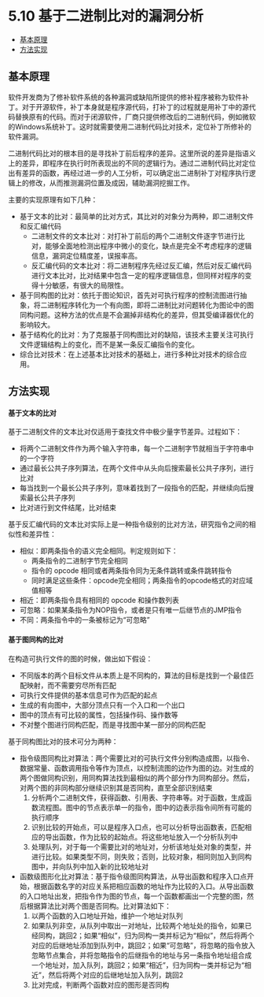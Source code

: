 # 5.10 基于二进制比对的漏洞分析

- [基本原理](#基本原理)
- [方法实现](#方法实现)


## 基本原理
软件开发商为了修补软件系统的各种漏洞或缺陷所提供的修补程序被称为软件补丁。对于开源软件，补丁本身就是程序源代码，打补丁的过程就是用补丁中的源代码替换原有的代码。而对于闭源软件，厂商只提供修改后的二进制代码，例如微软的Windows系统补丁。这时就需要使用二进制代码比对技术，定位补丁所修补的软件漏洞。

二进制代码比对的根本目的是寻找补丁前后程序的差异。这里所说的差异是指语义上的差异，即程序在执行时所表现出的不同的逻辑行为。通过二进制代码比对定位出有差异的函数，再经过进一步的人工分析，可以确定出二进制补丁对程序执行逻辑上的修改，从而推测漏洞位置及成因，辅助漏洞挖掘工作。

主要的实现原理有如下几种：
- 基于文本的比对：最简单的比对方式，其比对的对象分为两种，即二进制文件和反汇编代码
  - 二进制文件的文本比对：对打补丁前后的两个二进制文件逐字节进行比对，能够全面地检测出程序中微小的变化，缺点是完全不考虑程序的逻辑信息，漏洞定位精度差，误报率高。
  - 反汇编代码的文本比对：将二进制程序先经过反汇编，然后对反汇编代码进行文本比对，比对结果中包含一定的程序逻辑信息，但同样对程序的变得十分敏感，有很大的局限性。
- 基于同构图的比对：依托于图论知识，首先对可执行程序的控制流图进行抽象，将二进制程序转化为一个有向图，即将二进制比对问题转化为图论中的图同构问题。这种方法的优点是不会漏掉非结构化的差异，但其受编译器优化的影响较大。
- 基于结构化的比对：为了克服基于同构图比对的缺陷，该技术主要关注可执行文件逻辑结构上的变化，而不是某一条反汇编指令的变化。
- 综合比对技术：在上述基本比对技术的基础上，进行多种比对技术的综合应用。


## 方法实现
#### 基于文本的比对
基于二进制文件的文本比对仅适用于查找文件中极少量字节差异。过程如下：
- 将两个二进制文件作为两个输入字符串，每一个二进制字节就相当于字符串中的一个字符
- 通过最长公共子序列算法，在两个文件中从头向后搜索最长公共子序列，进行比对
- 每当找到一个最长公共子序列，意味着找到了一段指令的匹配，并继续向后搜索最长公共子序列
- 比对进行到文件结尾，比对结束

基于反汇编代码的文本比对实际上是一种指令级别的比对方法，研究指令之间的相似性和差异性：
- 相似：即两条指令的语义完全相同。判定规则如下：
  - 两条指令的二进制字节完全相同
  - 指令的 opcode 相同或者两条指令同为无条件跳转或条件跳转指令
  - 同时满足这些条件：opcode完全相同；两条指令的opcode格式的对应域值相等
- 相近：即两条指令具有相同的 opcode 和操作数列表
- 可忽略：如果某条指令为NOP指令，或者是只有唯一后继节点的JMP指令
- 不同：两条指令中的一条被标记为“可忽略”

#### 基于图同构的比对
在构造可执行文件的图的时候，做出如下假设：
- 不同版本的两个目标文件从本质上是不同构的，算法的目标是找到一个最佳匹配映射，而不需要穷尽所有匹配
- 可执行文件提供的基本信息可作为匹配的起点
- 生成的有向图中，大部分顶点只有一个入口和一个出口
- 图中的顶点有可比较的属性，包括操作码、操作数等
- 不对整个图进行同构匹配，而是寻找图中某一部分的同构匹配

基于同构图比对的技术可分为两种：
- 指令级图同构比对算法：两个需要比对的可执行文件分别构造成图，以指令、数据常量、函数调用指令等作为顶点，以控制流图的边作为图的边。对生成的两个图做同构识别，用同构算法找到最相似的两个部分作为同构部分。然后，对两个图的非同构部分继续识别其是否同构，直至全部识别结束
  1. 分析两个二进制文件，获得函数、引用表、字符串等。对于函数，生成函数流程图。图中的节点表示单一的指令，图中的边表示指令间所有可能的执行顺序
  2. 识别比较的开始点，可以是程序入口点，也可以分析导出函数表，匹配相应的导出函数，作为比较的起始点。将这些地址放入一个分析队列中
  3. 处理队列，对于每一个需要比对的地址对，分析该地址处对象的类型，并进行比较。如果类型不同，则失败；否则，比较对象，相同则加入到同构图中，并向队列中加入新的比较地址对
- 函数级图形化比对算法：基于指令级图同构算法，从导出函数和程序入口点开始，根据函数名字的对应关系把相应函数的地址作为比较的入口。从导出函数的入口地址出发，把指令作为图的节点，每一个函数都画出一个完整的图，然后根据算法比对两个图是否同构。比对算法如下：
  1. 以两个函数的入口地址开始，维护一个地址对队列
  2. 如果队列非空，从队列中取出一对地址，比较两个地址处的指令，如果已经同构，跳回2；如果“相似”，归为同构一类并标记为“相似”，然后将两个对应的后继地址添加到队列中，跳回2；如果“可忽略”，将忽略的指令放入忽略节点集合，并将忽略指令的后继指令的地址与另一条指令地址组合成一个地址对，加入队列，跳回2；如果“相近”，归为同构一类并标记为“相近”，然后将两个对应的后继地址加入队列，跳回2
  3. 比对完成，判断两个函数对应的图形是否同构
